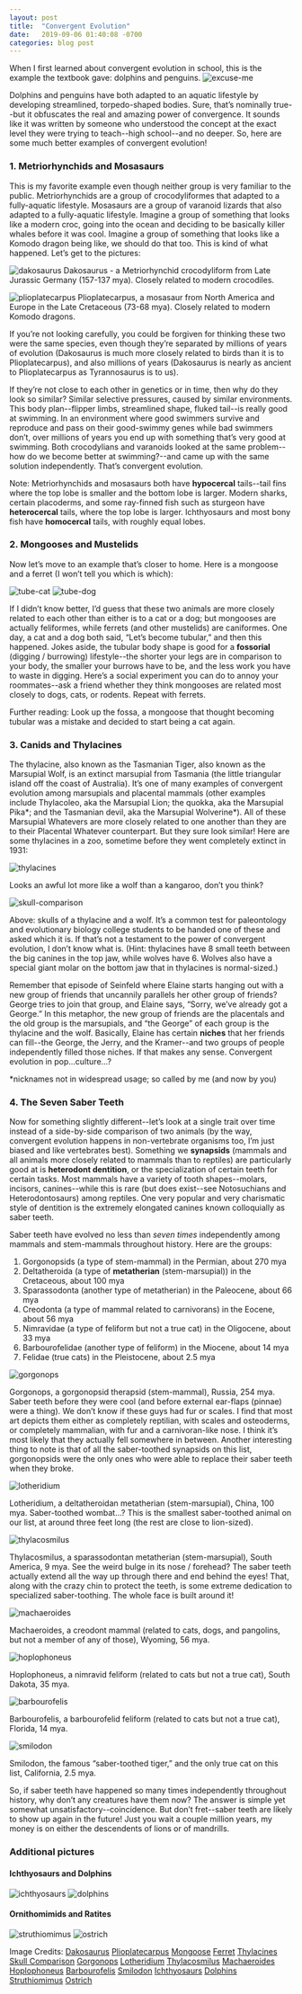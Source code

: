 ```yaml
---
layout: post
title:  "Convergent Evolution"
date:   2019-09-06 01:40:08 -0700
categories: blog post
---
```

When I first learned about convergent evolution in school, this is the example the textbook gave: dolphins and penguins.
![excuse-me](/assets/convergent-evolution-1.1.jpg)

Dolphins and penguins have both adapted to an aquatic lifestyle by developing streamlined, torpedo-shaped bodies.  Sure, that’s nominally true--but it obfuscates the real and amazing power of convergence.  It sounds like it was written by someone who understood the concept at the exact level they were trying to teach--high school--and no deeper.  So, here are some much better examples of convergent evolution!

### 1. Metriorhynchids and Mosasaurs
This is my favorite example even though neither group is very familiar to the public.  Metriorhynchids are a group of crocodyliformes that adapted to a fully-aquatic lifestyle.  Mosasaurs are a group of varanoid lizards that also adapted to a fully-aquatic lifestyle.  Imagine a group of something that looks like a modern croc, going into the ocean and deciding to be basically killer whales before it was cool.  Imagine a group of something that looks like a Komodo dragon being like, we should do that too.  This is kind of what happened.  Let’s get to the pictures:

![dakosaurus](/assets/convergent-evolution-1.2.png)
Dakosaurus - a Metriorhynchid crocodyliform from Late Jurassic Germany (157-137 mya).  Closely related to modern crocodiles.

![plioplatecarpus](/assets/convergent-evolution-1.3.jpg)
Plioplatecarpus, a mosasaur from North America and Europe in the Late Cretaceous (73-68 mya).  Closely related to modern Komodo dragons.

If you’re not looking carefully, you could be forgiven for thinking these two were the same species, even though they’re separated by millions of years of evolution (Dakosaurus is much more closely related to birds than it is to Plioplatecarpus), and also millions of years (Dakosaurus is nearly as ancient to Plioplatecarpus as Tyrannosaurus is to us).

If they’re not close to each other in genetics or in time, then why do they look so similar?  Similar selective pressures, caused by similar environments.  This body plan--flipper limbs, streamlined shape, fluked tail--is really good at swimming.  In an environment where good swimmers survive and reproduce and pass on their good-swimmy genes while bad swimmers don’t, over millions of years you end up with something that’s very good at swimming.  Both crocodylians and varanoids looked at the same problem--how do we become better at swimming?--and came up with the same solution independently.  That’s convergent evolution.

Note: Metriorhynchids and mosasaurs both have **hypocercal** tails--tail fins where the top lobe is smaller and the bottom lobe is larger.  Modern sharks, certain placoderms, and some ray-finned fish such as sturgeon have **heterocercal** tails, where the top lobe is larger.  Ichthyosaurs and most bony fish have **homocercal** tails, with roughly equal lobes.

### 2. Mongooses and Mustelids
Now let’s move to an example that’s closer to home.  Here is a mongoose and a ferret (I won’t tell you which is which):

![tube-cat](/assets/convergent-evolution-1.17.jpg)
![tube-dog](/assets/convergent-evolution-1.18.jpg)

If I didn’t know better, I’d guess that these two animals are more closely related to each other than either is to a cat or a dog; but mongooses are actually feliformes, while ferrets (and other mustelids) are caniformes.  One day, a cat and a dog both said, “Let’s become tubular,” and then this happened.  Jokes aside, the tubular body shape is good for a **fossorial** (digging / burrowing) lifestyle--the shorter your legs are in comparison to your body, the smaller your burrows have to be, and the less work you have to waste in digging.  Here’s a social experiment you can do to annoy your roommates--ask a friend whether they think mongooses are related most closely to dogs, cats, or rodents.  Repeat with ferrets.

Further reading: Look up the fossa, a mongoose that thought becoming tubular was a mistake and decided to start being a cat again.

### 3. Canids and Thylacines
The thylacine, also known as the Tasmanian Tiger, also known as the Marsupial Wolf, is an extinct marsupial from Tasmania (the little triangular island off the coast of Australia).  It’s one of many examples of convergent evolution among marsupials and placental mammals (other examples include Thylacoleo, aka the Marsupial Lion; the quokka, aka the Marsupial Pika\*; and the Tasmanian devil, aka the Marsupial Wolverine\*).  All of these Marsupial Whatevers are more closely related to one another than they are to their Placental Whatever counterpart.  But they sure look similar!  Here are some thylacines in a zoo, sometime before they went completely extinct in 1931:

![thylacines](/assets/convergent-evolution-1.4.jpg)

Looks an awful lot more like a wolf than a kangaroo, don’t you think?

![skull-comparison](/assets/convergent-evolution-1.5.jpg)

Above: skulls of a thylacine and a wolf.  It’s a common test for paleontology and evolutionary biology college students to be handed one of these and asked which it is.  If that’s not a testament to the power of convergent evolution, I don’t know what is.  (Hint: thylacines have 8 small teeth between the big canines in the top jaw, while wolves have 6.  Wolves also have a special giant molar on the bottom jaw that in thylacines is normal-sized.)

Remember that episode of Seinfeld where Elaine starts hanging out with a new group of friends that uncannily parallels her other group of friends?  George tries to join that group, and Elaine says, “Sorry, we’ve already got a George.”  In this metaphor, the new group of friends are the placentals and the old group is the marsupials, and “the George” of each group is the thylacine and the wolf.  Basically, Elaine has certain **niches** that her friends can fill--the George, the Jerry, and the Kramer--and two groups of people independently filled those niches.  If that makes any sense.  Convergent evolution in pop...culture...?

\*nicknames not in widespread usage; so called by me (and now by you)

### 4. The Seven Saber Teeth
Now for something slightly different--let’s look at a single trait over time instead of a side-by-side comparison of two animals (by the way, convergent evolution happens in non-vertebrate organisms too, I’m just biased and like vertebrates best).  Something we **synapsids** (mammals and all animals more closely related to mammals than to reptiles) are particularly good at is **heterodont dentition**, or the specialization of certain teeth for certain tasks.  Most mammals have a variety of tooth shapes--molars, incisors, canines--while this is rare (but does exist--see Notosuchians and Heterodontosaurs) among reptiles.  One very popular and very charismatic style of dentition is the extremely elongated canines known colloquially as saber teeth.

Saber teeth have evolved no less than _seven times_ independently among mammals and stem-mammals throughout history.  Here are the groups:
1. Gorgonopsids (a type of stem-mammal) in the Permian, about 270 mya
2. Deltatheroida (a type of **metatherian** (stem-marsupial)) in the Cretaceous, about 100 mya
3. Sparassodonta (another type of metatherian) in the Paleocene, about 66 mya
4. Creodonta (a type of mammal related to carnivorans) in the Eocene, about 56 mya
5. Nimravidae (a type of feliform but not a true cat) in the Oligocene, about 33 mya
6. Barbourofelidae (another type of feliform) in the Miocene, about 14 mya
7. Felidae (true cats) in the Pleistocene, about 2.5 mya

![gorgonops](/assets/convergent-evolution-1.6.png)

Gorgonops, a gorgonopsid therapsid (stem-mammal), Russia, 254 mya.  Saber teeth before they were cool (and before external ear-flaps (pinnae) were a thing).  We don’t know if these guys had fur or scales.  I find that most art depicts them either as completely reptilian, with scales and osteoderms, or completely mammalian, with fur and a carnivoran-like nose.  I think it’s most likely that they actually fell somewhere in between.  Another interesting thing to note is that of all the saber-toothed synapsids on this list, gorgonopsids were the only ones who were able to replace their saber teeth when they broke.

![lotheridium](/assets/convergent-evolution-1.7.jpg)

Lotheridium, a deltatheroidan metatherian (stem-marsupial), China, 100 mya.  Saber-toothed wombat...?  This is the smallest saber-toothed animal on our list, at around three feet long (the rest are close to lion-sized).

![thylacosmilus](/assets/convergent-evolution-1.8.png)

Thylacosmilus, a sparassodontan metatherian (stem-marsupial), South America, 9 mya.  See the weird bulge in its nose / forehead?  The saber teeth actually extend all the way up through there and end behind the eyes!  That, along with the crazy chin to protect the teeth, is some extreme dedication to specialized saber-toothing.  The whole face is built around it!

![machaeroides](/assets/convergent-evolution-1.9.png)

Machaeroides, a creodont mammal (related to cats, dogs, and pangolins, but not a member of any of those), Wyoming, 56 mya.

![hoplophoneus](/assets/convergent-evolution-1.10.png)

Hoplophoneus, a nimravid feliform (related to cats but not a true cat), South Dakota, 35 mya.

![barbourofelis](/assets/convergent-evolution-1.11.jpg)

Barbourofelis, a barbourofelid feliform (related to cats but not a true cat), Florida, 14 mya.

![smilodon](/assets/convergent-evolution-1.12.png)

Smilodon, the famous “saber-toothed tiger,” and the only true cat on this list, California, 2.5 mya.

So, if saber teeth have happened so many times independently throughout history, why don’t any creatures have them now?  The answer is simple yet somewhat unsatisfactory--coincidence.  But don’t fret--saber teeth are likely to show up again in the future!  Just you wait a couple million years, my money is on either the descendents of lions or of mandrills.

### Additional pictures

#### Ichthyosaurs and Dolphins
![ichthyosaurs](/assets/convergent-evolution-1.13.jpg)
![dolphins](/assets/convergent-evolution-1.14.jpg)

#### Ornithomimids and Ratites
![struthiomimus](/assets/convergent-evolution-1.15.png)
![ostrich](/assets/convergent-evolution-1.16.jpg)

Image Credits:
[Dakosaurus](https://www.wikiwand.com/en/Dakosaurus)
[Plioplatecarpus](https://en.wikipedia.org/wiki/Plioplatecarpus)
[Mongoose](https://www.flickr.com/photos/berniedup/6002158282/)
[Ferret](http://outdoornebraska.gov/blackfootedferret/)
[Thylacines](https://books.google.com/books?id=wqIi6YTFPooC&pg=PA52#v=onepage&q&f=false)
[Skull Comparison](https://anolistollis.wordpress.com/2014/03/05/case-studies-of-convergent-evolution-of-wolves-and-thylacines/)
[Gorgonops](https://www.deviantart.com/ryzakier/art/gorgonopsid-511244482)
[Lotheridium](https://www.deviantart.com/lythronax-argestes/art/Lotheridium-mengi-558057569)
[Thylacosmilus](https://www.deviantart.com/viergacht/art/Thylacosmilus-atrox-276180331)
[Machaeroides](https://upload.wikimedia.org/wikipedia/commons/3/31/Machaeroides_reconstruction.jpg)
[Hoplophoneus](https://www.deviantart.com/leogon/art/Hoplophoneus-primaevus-438570827)
[Barbourofelis](https://en.wikipedia.org/wiki/Barbourofelis#/media/File:Barbourofelisdigitalreconstruction.jpg)
[Smilodon](https://www.deviantart.com/oxpecker/art/Smilodon-712065651)
[Ichthyosaurs](http://spinops.blogspot.com/2015/03/ichthyosaurus-anningae.html?q=ichthyosaurus)
[Dolphins](https://ocr.org/sounds/dolphin/)
[Struthiomimus](https://en.wikipedia.org/wiki/Struthiomimus#/media/File:Struthiomimus_isolated.png)
[Ostrich](https://upload.wikimedia.org/wikipedia/commons/7/73/Ostrich_skeleton_at_MAV-USP.jpg)
